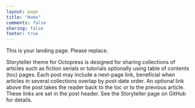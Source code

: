 ```yaml
---
layout: page
title: "Home"
comments: false
sharing: false
footer: true
---
```


This is your landing page. Please replace.

Storyteller theme for Octopress is designed for sharing collections of articles such as fiction serials or tutorials optionally using table of contents (toc) pages. Each post may include a next-page link, beneficial when articles in several collections overlap by post-date order. An optional link above the post takes the reader back to the toc or to the previous article. These links are set in the post header. See the Storyteller page on GitHub for details.

